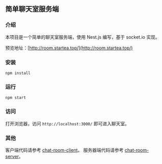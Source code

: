 ## 简单聊天室服务端

### 介绍

本项目是一个简单的聊天室服务端，使用 Nest.js 编写，基于 socket.io 实现。

预览地址：[http://room.startea.top/](http://room.startea.top/)

### 安装

```
npm install
```

### 运行

```
npm start
```

### 访问

打开浏览器，访问 `http://localhost:3000/` 即可进入聊天室。

### 其他

客户端代码请参考 [chat-room-client](https://github.com/OnZeng/chat-room-client)。
服务器端代码请参考 [chat-room-server](https://github.com/OnZeng/chat-room-server)。